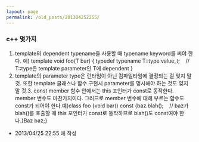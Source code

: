 ```yaml
---
layout: page
permalink: /old_posts/201304252255/
---
```


### c++ 몇가지

1. template의 dependent typename을 사용할 때 typename keyword를 써야 한다.
예)
template
void foo(T bar) {
typedef typename T::type value_t;    // T::type은 template parameter인 T에 dependent
}
2. template의 parameter type은 런타임이 아닌 컴파일타임에 결정되는 걸 잊지 말 것. 또한 template 클래스나 함수 구현시 parameter를 명시해야 하는 것도 잊지 말 것.3. const member 함수 안에서는 this 포인터가 const로 동작한다. member 변수도 마찬가지이다. 그러므로 member 변수에 대해 부르는 함수도 const가 되어야 한다.예)class foo {void bar() const {baz.blah();    // baz가 blah()를 호출할 때 this 포인터가 const로 동작하므로 blah()도 const여야 한다.}Baz baz;}



- 2013/04/25 22:55 에 작성
